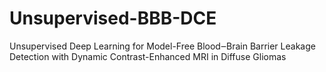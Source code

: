 # Unsupervised-BBB-DCE
Unsupervised Deep Learning for Model-Free Blood‒Brain Barrier Leakage Detection with Dynamic Contrast-Enhanced MRI in Diffuse Gliomas
